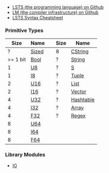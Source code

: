 <link rel="stylesheet" type="text/css" href="styles.css">

* [LSTS (the programming language) on Github](https://github.com/andrew-johnson-4/LSTS?tab=readme-ov-file#much-like-c)
* [LM (the compiler infrastructure) on Github](https://github.com/andrew-johnson-4/lambda-mountain#lambda-mountain)
* [LSTS Syntax Cheatsheet](https://andrew-johnson-4.github.io/lsts-language-reference/lsts-syntax)

### Primitive Types
  
| Size     | Name                                                                          |        | Size   | Name |
| -------- | ----------------------------------------------------------------------------- | ------ | ------ | ---- |
| ?        | [Sized](https://andrew-johnson-4.github.io/lsts-language-reference/lib-sized) | &nbsp; | 8      | [CString](https://andrew-johnson-4.github.io/lsts-language-reference/lib-cstring) |
| >= 1 bit | [Bool](https://andrew-johnson-4.github.io/lsts-language-reference/lib-bool)   | &nbsp; | ?      | [String](https://andrew-johnson-4.github.io/lsts-language-reference/lib-string) |
| 1        | [U8](https://andrew-johnson-4.github.io/lsts-language-reference/lib-u8)       | &nbsp; | ?      | [S](https://andrew-johnson-4.github.io/lsts-language-reference/lib-s-expression) |
| 1        | [I8](https://andrew-johnson-4.github.io/lsts-language-reference/lib-i8)       | &nbsp; | ?      | [Tuple](https://andrew-johnson-4.github.io/lsts-language-reference/lib-tuple) |
| 2        | [U16](https://andrew-johnson-4.github.io/lsts-language-reference/lib-u16)     | &nbsp; | ?      | [List](https://andrew-johnson-4.github.io/lsts-language-reference/lib-list) |
| 2        | [I16](https://andrew-johnson-4.github.io/lsts-language-reference/lib-i16)     | &nbsp; | ?      | [Vector](https://andrew-johnson-4.github.io/lsts-language-reference/lib-vector) |
| 4        | [U32](https://andrew-johnson-4.github.io/lsts-language-reference/lib-u32)     | &nbsp; | ?      | [Hashtable](https://andrew-johnson-4.github.io/lsts-language-reference/lib-hashtable) |
| 4        | [I32](https://andrew-johnson-4.github.io/lsts-language-reference/lib-i32)     | &nbsp; | ?      | [Array](https://andrew-johnson-4.github.io/lsts-language-reference/lib-array) |
| 4        | [F32](https://andrew-johnson-4.github.io/lsts-language-reference/lib-f32)     | &nbsp; | ?      | [Regex](https://andrew-johnson-4.github.io/lsts-language-reference/lib-regex) |
| 8        | [U64](https://andrew-johnson-4.github.io/lsts-language-reference/lib-u64)     | &nbsp; |  | &nbsp; |
| 8        | [I64](https://andrew-johnson-4.github.io/lsts-language-reference/lib-i64)     | &nbsp; | &nbsp; | &nbsp; |
| 8        | [F64](https://andrew-johnson-4.github.io/lsts-language-reference/lib-f64)     | &nbsp; | &nbsp; | &nbsp; |

### Library Modules

* [IO](https://andrew-johnson-4.github.io/lsts-language-reference/lib-io)


